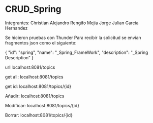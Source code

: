 # CRUD_Spring

Integrantes:
Christian Alejandro Rengifo Mejia 
Jorge Julian Garcia Hernandez

Se hicieron pruebas con Thunder
Para recibir la solicitud se envian fragmentos json como el siguiente:

{
    "id": "spring",
    "name": "_Spring_FrameWork",
    "description": "_Spring Description"
  }

url localhost:8081/topics

get all: localhost:8081/topics

get id: localhost:8081/topics/{id}

Añadir: localhost:8081/topics

Modificar: localhost:8081/topics/{id}

Borrar: localhost:8081/topics/{id}
